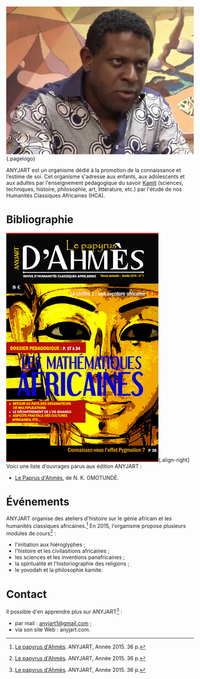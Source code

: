 <!-- TITLE: ANYJART -->
<!-- SUBTITLE: Présentation de l'organisme ANYJART -->

![Sans Titre](/uploads/personnalite/sans-titre.png "Omotunde, représentant d'ANYJART."){.pagelogo}

ANYJART est un organisme dédié à la promotion de la connaissance et l’estime de soi.
Cet organisme s'adresse aux enfants, aux adolescents et aux adultes par l'enseignement pédagogique du savoir [Kamit](/terminologie/mdw-ntr/kamit) (sciences, techniques, histoire, philosophie, art, littérature, etc.) par l'étude de nos Humanités Classiques Africaines (HCA).

# Bibliographie
![F 8 Ec 9 E 94784 D 79209 A 489 Dbcca 9792 Aaf 228 Ec](/uploads/ouvrage/f-8-ec-9-e-94784-d-79209-a-489-dbcca-9792-aaf-228-ec.png "Couverture de la revue « Le papyrus d'Ahmès »"){.align-right}
Voici une liste d'ouvrages parus aux édition ANYJART :
* [Le Paprus d'Ahmès](/ouvrage/revue/caraibes/sud/departement/madinina/le-papyrus-d-ahmes), de N. K. OMOTUNDÉ.

# Événements
ANYJART organise des ateliers d'histoire sur le génie africain et les humanités classiques africaines.[^1]
En 2015, l'organisme propose plusieurs modules de cours[^1] :
* l'initiation aux hiéroglyphes ;
* l'histoire et les civilasitions africaines ;
* les sciences et les  inventions panafricaines ;
* la spiritualité et l'historiographie des religions ;
* le yovodah et la philosophie kamite.

# Contact
Il possible d'en apprendre plus sur ANYJART[^1] :
* par mail : anyjart1@gmail.com ;
* via son site Web : anyjart.com.


[^1]: [Le papyrus d'Ahmès](/ouvrage/revue/caraibes/sud/departement/madinina/le-papyrus-d-ahmes). ANYJART, Année 2015. 36 p.